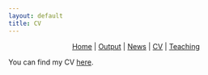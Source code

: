 ```yaml
---
layout: default
title: CV
---
```


<div style="text-align: center;">
  <a href="https://carranza-pinedo.github.io">Home</a> | 
  <a href="https://carranza-pinedo.github.io/output">Output</a> | 
  <a href="https://carranza-pinedo.github.io/news">News</a> | 
  <a href="https://carranza-pinedo.github.io/cv">CV</a> |
  <a href="https://carranza-pinedo.github.io/teaching">Teaching</a>
</div>


You can find my CV [here](https://www.dropbox.com/scl/fi/1j1c3zyv8epc1pprvq1ma/cvitae_english.pdf?rlkey=4b85ngf0q3kvemlbfarvixrt2&st=16rj4gij&dl=0).

